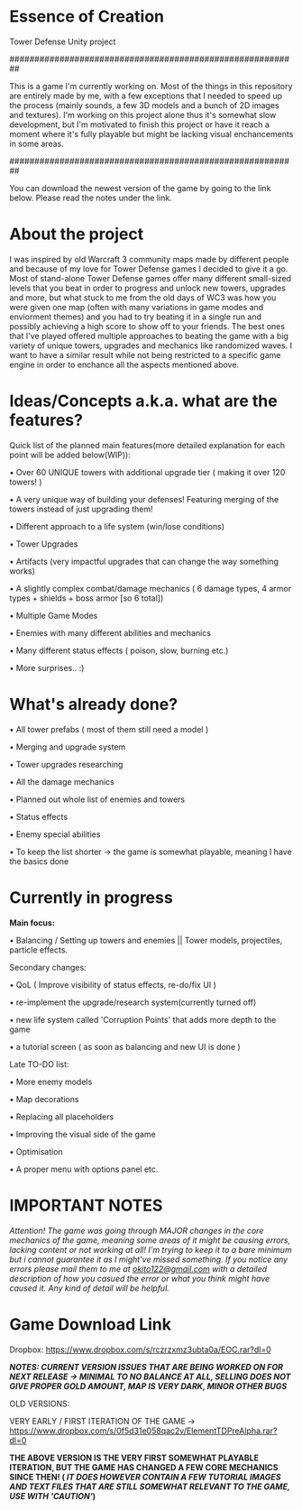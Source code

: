 # Essence of Creation
Tower Defense Unity project

##########################################################

This is a game I'm currently working on. Most of the things in this repository are entirely made by me, with a few exceptions that I needed to speed up the process (mainly sounds, a few 3D models and a bunch of 2D images and textures). I'm working on this project alone thus it's somewhat slow development, but I'm motivated to finish this project or have it reach a moment where it's fully playable but might be lacking visual enchancements in some areas.

##########################################################

You can download the newest version of the game by going to the link below. Please read the notes under the link.

# About the project
I was inspired by old Warcraft 3 community maps made by different people and because of my love for Tower Defense games I decided to give it a go. Most of stand-alone Tower Defense games offer many different small-sized levels that you beat in order to progress and unlock new towers, upgrades and more, but what stuck to me from the old days of WC3 was how you were given one map (often with many variations in game modes and enviorment themes) and you had to try beating it in a single run and possibly achieving a high score to show off to your friends. The best ones that I've played offered multiple approaches to beating the game with a big variety of unique towers, upgrades and mechanics like randomized waves. I want to have a similar result while not being restricted to a specific game engine in order to enchance all the aspects mentioned above.

# Ideas/Concepts a.k.a. what are the features?

Quick list of the planned main features(more detailed explanation for each point will be added below(WIP)):

  • Over 60 UNIQUE towers with additional upgrade tier ( making it over 120 towers! )
  
  • A very unique way of building your defenses! Featuring merging of the towers instead of just upgrading them!
  
  • Different approach to a life system (win/lose conditions)
  
  • Tower Upgrades
  
  • Artifacts (very impactful upgrades that can change the way something works)
  
  • A slightly complex combat/damage mechanics ( 6 damage types, 4 armor types + shields + boss armor [so 6 total])
  
  • Multiple Game Modes
  
  • Enemies with many different abilities and mechanics
  
  • Many different status effects ( poison, slow, burning etc.)
  
  • More surprises.. :)
  

# What's already done?

  • All tower prefabs ( most of them still need a model )
  
  • Merging and upgrade system
  
  • Tower upgrades researching
  
  • All the damage mechanics
  
  • Planned out whole list of enemies and towers
  
  • Status effects
  
  • Enemy special abilities
  
  • To keep the list shorter -> the game is somewhat playable, meaning I have the basics done
  


# Currently in progress
 <b> Main focus: </b>
 
 • Balancing / Setting up towers and enemies || Tower models, projectiles, particle effects.

Secondary changes: 

  • QoL ( Improve visibility of status effects, re-do/fix UI ) 

  • re-implement the upgrade/research system(currently turned off) 

  • new life system called 'Corruption Points' that adds more depth to the game 
  
  • a tutorial screen ( as soon as balancing and new UI is done )

Late TO-DO list:

  • More enemy models
  
  • Map decorations
  
  • Replacing all placeholders
  
  • Improving the visual side of the game
  
  • Optimisation
  
  • A proper menu with options panel etc.
  

# IMPORTANT NOTES
<i>Attention! The game was going through MAJOR changes in the core mechanics of the game, meaning some areas of it might be causing errors, lacking content or not working at all! I'm trying to keep it to a bare minimum but i cannot guarantee it as I might've missed something. If you notice any errors please mail them to me at okito122@gmail.com with a detailed description of how you casued the error or what you think might have caused it. Any kind of detail will be helpful.</i>

# Game Download Link
Dropbox: https://www.dropbox.com/s/rczrzxmz3ubta0a/EOC.rar?dl=0

<b><i>NOTES: CURRENT VERSION ISSUES THAT ARE BEING WORKED ON FOR NEXT RELEASE -> MINIMAL TO NO BALANCE AT ALL, SELLING DOES NOT GIVE PROPER GOLD AMOUNT, MAP IS VERY DARK, MINOR OTHER BUGS</i></b>



OLD VERSIONS:

VERY EARLY / FIRST ITERATION OF THE GAME -> https://www.dropbox.com/s/0f5d31e058qac2v/ElementTDPreAlpha.rar?dl=0

<b>THE ABOVE VERSION IS THE VERY FIRST SOMEWHAT PLAYABLE ITERATION, BUT THE GAME HAS CHANGED A FEW CORE MECHANICS SINCE THEN! (<i> IT DOES HOWEVER CONTAIN A FEW TUTORIAL IMAGES AND TEXT FILES THAT ARE STILL SOMEWHAT RELEVANT TO THE GAME, USE WITH 'CAUTION'</i>)</b>
